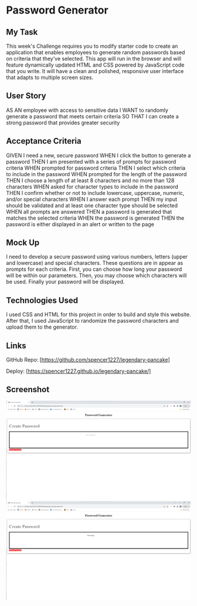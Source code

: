 # Password Generator

## My Task 
This week's Challenge requires you to modify starter code to create an application that enables employees to generate random passwords based on criteria that they’ve selected. This app will run in the browser and will feature dynamically updated HTML and CSS powered by JavaScript code that you write. It will have a clean and polished, responsive user interface that adapts to multiple screen sizes.

## User Story
AS AN employee with access to sensitive data
I WANT to randomly generate a password that meets certain criteria
SO THAT I can create a strong password that provides greater security

## Acceptance Criteria
GIVEN I need a new, secure password
WHEN I click the button to generate a password
THEN I am presented with a series of prompts for password criteria
WHEN prompted for password criteria
THEN I select which criteria to include in the password
WHEN prompted for the length of the password
THEN I choose a length of at least 8 characters and no more than 128 characters
WHEN asked for character types to include in the password
THEN I confirm whether or not to include lowercase, uppercase, numeric, and/or special characters
WHEN I answer each prompt
THEN my input should be validated and at least one character type should be selected
WHEN all prompts are answered
THEN a password is generated that matches the selected criteria
WHEN the password is generated
THEN the password is either displayed in an alert or written to the page

## Mock Up
I need to develop a secure password using various numbers, letters (upper and lowercase) and special characters. These questions are in appear as prompts for each criteria. First, you can choose how long your password will be within our parameters. Then, you may choose which characters will be used. Finally your password will be displayed.

## Technologies Used
I used CSS and HTML for this project in order to build and style this website. After that, I used JavaScript to randomize the password characters and upload them to the generator.

## Links
GitHub Repo: [https://github.com/spencer1227/legendary-pancake]

Deploy: [https://spencer1227.github.io/legendary-pancake/]

## Screenshot
![Screenshot](./assets/photo/Screenshot1.png)
![Screenshot](./assets/photo/Screenshot2.png)